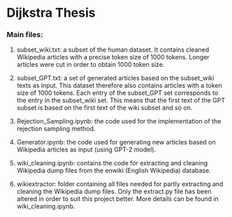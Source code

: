 # Dijkstra Thesis

### Main files:

1. subset_wiki.txt: a subset of the human dataset. It contains cleaned Wikipedia articles with a precise token size of 1000 tokens. Longer articles were cut in order to obtain 1000 token size.

2. subset_GPT.txt: a set of generated articles based on the subset_wiki texts as input. This dataset therefore also contains articles with a token size of 1000 tokens. Each entry of the subset_GPT set corresponds to the entry in the subset_wiki set. This means that the first text of the GPT subset is based on the first text of the wiki subset and so on.

3. Rejection_Sampling.ipynb: the code used for the implementation of the rejection sampling method. 

4. Generator.ipynb: the code used for generating new articles based on Wikipedia articles as input (using GPT-2 model).  

5. wiki_cleaning.ipynb: contains the code for extracting and cleaning Wikipedia dump files from the enwiki (English Wikipedia) database.

6. wikiextractor: folder containing all files needed for partly extracting and cleaning the Wikipedia dump files. Only the extract.py file has been altered in order to suit this project better. More details can be found in wiki_cleaning.ipynb.



